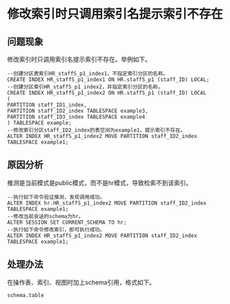 # 修改索引时只调用索引名提示索引不存在

## 问题现象<a name="section11297759192710"></a>

修改索引时只调用索引名提示索引不存在。举例如下。

```
--创建分区表索引HR_staffS_p1_index1，不指定索引分区的名称。 
CREATE INDEX HR_staffS_p1_index1 ON HR.staffS_p1 (staff_ID) LOCAL; 
--创建分区索引HR_staffS_p1_index2，并指定索引分区的名称。 
CREATE INDEX HR_staffS_p1_index2 ON HR.staffS_p1 (staff_ID) LOCAL 
(   
PARTITION staff_ID1_index,    
PARTITION staff_ID2_index TABLESPACE example3,    
PARTITION staff_ID3_index TABLESPACE example4 
) TABLESPACE example; 
--修改索引分区staff_ID2_index的表空间为example1，提示索引不存在。
ALTER INDEX HR_staffS_p1_index2 MOVE PARTITION staff_ID2_index TABLESPACE example1;
```

## 原因分析<a name="section13485101002814"></a>

推测是当前模式是public模式，而不是hr模式，导致检索不到该索引。

```
--执行如下命令验证推测，发现调用成功。
ALTER INDEX hr.HR_staffS_p1_index2 MOVE PARTITION staff_ID2_index TABLESPACE example1;
--修改当前会话的schema为hr。
ALTER SESSION SET CURRENT_SCHEMA TO hr;
--执行如下命令修改索引，即可执行成功。
ALTER INDEX HR_staffS_p1_index2 MOVE PARTITION staff_ID2_index TABLESPACE example1;
```

## 处理办法<a name="section12373188285"></a>

在操作表、索引、视图时加上schema引用，格式如下。

```
schema.table
```

